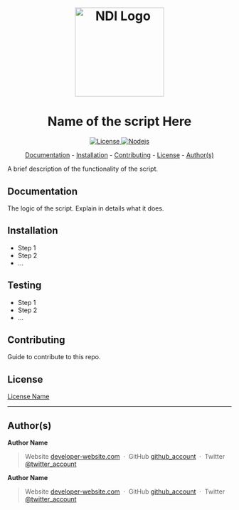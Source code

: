 <h1 align="center">
  <a href="https://www.ndi.org/"><img src="https://www.ndi.org/sites/all/themes/ndi/images/NDI_logo_svg.svg" alt="NDI Logo" width="200"></a>
</h1>

<h1 align="center">
  Name of the script Here
</h1>

<p align="center">
  <a href="https://github.com/nditech/Standardized-README/blob/master/LICENSE">
    <img src="https://img.shields.io/badge/license-name-red.svg" alt="License"/>
  </a>
  <a href="https://github.com/nditech/Standardized-README/blob/master/LICENSE">
    <img src="https://img.shields.io/npm/v/node.svg" alt="Nodejs"/>
  </a>
</p>

<p align="center">
  <a href="#documentation">Documentation</a> - 
  <a href="#installation">Installation</a> - 
  <a href="#contributing">Contributing</a> - 
  <a href="#license">License</a> - 
  <a href="#authors">Author(s)</a>
</p>

A brief description of the functionality of the script.

## Documentation
The logic of the script. Explain in details what it does.

## Installation
* Step 1
* Step 2
* ...

## Testing
* Step 1
* Step 2
* ...

## Contributing
Guide to contribute to this repo.

## License
[License Name](./LICENSE)

<hr />

## Author(s)

<b>Author Name</b>
> Website [developer-website.com](https://www.google.com) &nbsp;&middot;&nbsp;
> GitHub [github_account](https://github.com) &nbsp;&middot;&nbsp;
> Twitter [@twitter_account](https://twitter.com)

<b>Author Name</b>
> Website [developer-website.com](https://www.google.com) &nbsp;&middot;&nbsp;
> GitHub [github_account](https://github.com) &nbsp;&middot;&nbsp;
> Twitter [@twitter_account](https://twitter.com)
